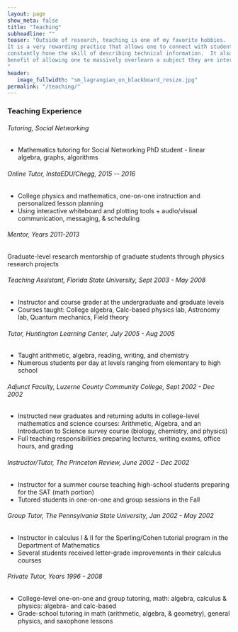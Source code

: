 ```yaml
---
layout: page
show_meta: false
title: "Teaching"
subheadline: ""
teaser: "Outside of research, teaching is one of my favorite hobbies.  
It is a very rewarding practice that allows one to connect with students and to 
constantly hone the skill of describing technical information.  It also has a
benefit of allowing one to massively overlearn a subject they are interested in.
"
header:
   image_fullwidth: "sm_lagrangian_on_blackboard_resize.jpg"
permalink: "/teaching/"
---
```






### Teaching Experience


###### Tutoring, Social Networking

<ul>
      <li> Mathematics tutoring for Social Networking PhD student - linear algebra, graphs, algorithms</li>
</ul>


######  Online Tutor, InstaEDU/Chegg, 2015 -- 2016
<ul>
      <li> College physics and mathematics, one-on-one instruction and personalized lesson planning </li>
      <li> Using interactive whiteboard and plotting tools + audio/visual communication, messaging, & scheduling</li>

</ul>


###### Mentor, Years 2011-2013
Graduate-level research mentorship of graduate students through physics research projects

###### Teaching Assistant,  Florida State University,  Sept 2003 - May 2008 
<ul>
<li> Instructor and course grader at the undergraduate and graduate levels</li>
<li> Courses taught: College algebra, Calc-based physics lab, Astronomy lab, Quantum mechanics, Field theory</li>
</ul>


###### Tutor,  Huntington Learning Center,  July 2005 - Aug 2005
<ul>
<li> Taught arithmetic, algebra, reading, writing, and chemistry</li>
<li> Numerous students per day at levels ranging from elementary to high school</li>
</ul>


###### Adjunct Faculty,  Luzerne County Community College,  Sept 2002 - Dec 2002
<ul>
<li> Instructed new graduates and returning adults in college-level mathematics and science courses: Arithmetic, Algebra, and an Introduction to Science survey course (biology, chemistry, and physics) </li>
<li> Full teaching responsibilities preparing lectures, writing exams, office hours, and grading </li>
</ul>


###### Instructor/Tutor,  The Princeton Review,  June 2002 - Dec 2002
<ul>
<li> Instructor for a summer course teaching high-school students preparing for the SAT (math portion)</li>
<li> Tutored students in one-on-one and group sessions in the Fall</li>
</ul>


###### Group Tutor,  The Pennsylvania State University,  Jan 2002 - May 2002
<ul>
<li> Instructor in calculus I & II for the Sperling/Cohen tutorial program in the Department of Mathematics</li>
<li> Several students received letter-grade improvements in their calculus courses</li>
</ul>


###### Private Tutor, Years 1996 - 2008
<ul>
<li> College-level one-on-one and group tutoring, math: algebra, calculus & physics: algebra- and calc-based </li>
<li> Grade-school tutoring in math (arithmetic, algebra, & geometry), general physics, and saxophone lessons</li>
</ul>

<!-- Research summary
Varied scientific areas of study: elem. particle physics, dark matter, cosmology, computational biology, etc. 
Simulations and analysis of particle physics models, predictions for CERN and other major experiments
Experienced presenter, given many course lectures, conference talks, and informal presentations
Participation + Outreach
2011     VIP Coordination Volunteer, Biovision The World Life Science Forum,  Lyon
2010     Community Service Volunteer for “The Big Event”, University of Oklahoma
2009    Volunteer, Conference on the Interconnection Between Particle Physics & Cosmology, OU
2007-2008    Organizer of graduate student informal seminar, High Energy Physics Department, FSU
Languages:    English    French    Bulgarian

 -->



<!-- 1. Open `_config.yml` and work it through, it's well documented
1. Add your own `logo.png` to `/assets/img/`.
1. Open `_data/socialmedia.yml` and add your own social media links.
1. Open `_data/navigation.yml` and customize your navigation.
1. Open `_data/language.yml` and translate the theme if necessary.
1. Open `_data/services.yml` and customize links in the footer.
1. Open `_data/network.yml` and customize links in the footer.
1. Open `_data/authors.yml` and edit author information and set default author in `config.yml`.
1. [Read the documentation][1] to check out all features of *Feeling Responsive*.
1. Make it yours and add your own content.

<a class="radius button small" href="{{ site.url }}{{ site.baseurl }}/documentation/">Check out the documentation for all the tricks ›</a>


 [1]: {{ site.url }}{{ site.baseurl }}/documentation/
-->